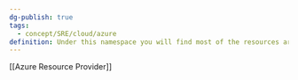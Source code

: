 ```yaml
---
dg-publish: true
tags:
  - concept/SRE/cloud/azure
definition: Under this namespace you will find most of the resources around running applications
---
```

[[Azure Resource Provider]]
